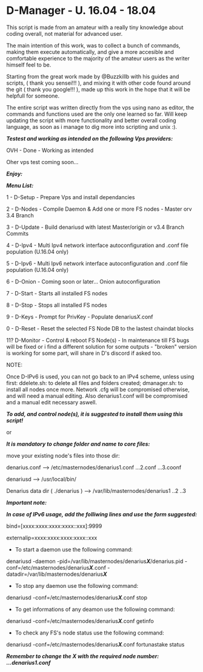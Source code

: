 # D-Manager - U. 16.04 - 18.04
This script is made from an amateur with a really tiny knowledge about coding overall, not material for advanced user.

The main intention of this work, was to collect a bunch of commands, making them execute automatically,  and give a more accesible and comfortable experience to the majority of the amateur users as the writer himself feel to be.

Starting from the great work made by @Buzzkillb with his guides and scripts, ( thank you sensei!!! ), and mixing it with other code found around the git ( thank you google!!! ), made up this work in the hope that it will be helpfull for someone.

The entire script was written directly from the vps using nano as editor, the commands and functions used are the only one learned so far. Will keep updating the script with more functionality and better overall coding language, as soon as i manage to dig more into scripting and unix :).


***Testest and working as intended on the following Vps providers:***

OVH - Done - Working as intended

Oher vps test coming soon...




***Enjoy:***


***Menu List:***

1 - D-Setup   - Prepare Vps and install dependancies

2 - D-Nodes   - Compile Daemon & Add one or more FS nodes - Master orv 3.4 Branch

3 - D-Update  - Build denariusd with latest Master/origin or v3.4 Branch Commits

4 - D-Ipv4    - Multi Ipv4 network interface autoconfiguration and .conf file population (U.16.04 only)
 
5 - D-Ipv6    - Multi Ipv6 network interface autoconfiguration and .conf file population (U.16.04 only)
 
6 - D-Onion   - Coming soon or later... Onion autoconfiguration

7 - D-Start   - Starts all installed FS nodes                     

8 - D-Stop    - Stops all installed FS nodes                     

9 - D-Keys    - Prompt for PrivKey - Populate denarius*X*.conf

0 - D-Reset - Reset the selected FS Node DB to the lastest chaindat blocks

11? D-Monitor - Control & reboot FS Node(s) - In maintenance till FS bugs will be fixed or i find a different solution for some outputs - "broken" version is working for some part, will share in D's discord if asked too.
 

NOTE:

Once D-IPv6 is used, you can not go back to an IPv4 scheme, unless using first:
ddelete.sh: to delete all files and folders created;
dmanager.sh: to install all nodes once more. 
Network .cfg will be compromised otherwise, and will need a manual editing.
Also denarius1.conf will be compromised and a manual edit necessary aswell. 



***To add, and control node(s), it is suggested to install them using this script!***
 
or
 
***It is mandatory to change folder and name to core files:***

move your existing node's files into those dir:

denarius.conf --> /etc/masternodes/denarius1.conf ...2.conf ...3.coonf

denariusd --> /usr/local/bin/

Denarius data dir ( ./denarius ) --> /var/lib/masternodes/denarius1 ..2 ..3 
 
 
 
***Important note:***

***In case of IPv6 usage, add the folliwing lines and use the form suggested:***

bind=[xxxx:xxxx:xxxx:xxxx::xxx]:9999

externalip=xxxx:xxxx:xxxx:xxxx::xxx
 
- To start a daemon use the following command:
 
denariusd -daemon -pid=/var/lib/masternodes/denarius***X***/denarius.pid -conf=/etc/masternodes/denarius***X***.conf -datadir=/var/lib/masternodes/denarius***X***
  
- To stop any daemon use the following command:
 
denariusd -conf=/etc/masternodes/denarius***X***.conf stop
  
- To get informations of any deamon use the following command:
 
denariusd -conf=/etc/masternodes/denarius***X***.conf getinfo
  
- To check any FS's node status use the following command:
 
denariusd -conf=/etc/masternodes/denarius***X***.conf fortunastake status
  
 ***Remember to change the X with the required node number: ...denarius1.conf***


